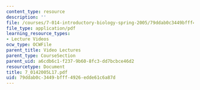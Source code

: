```yaml
---
content_type: resource
description: ''
file: /courses/7-014-introductory-biology-spring-2005/79ddab0c3449bfff4926edde61c6a87d_7_0142005L17.pdf
file_type: application/pdf
learning_resource_types:
- Lecture Videos
ocw_type: OCWFile
parent_title: Video Lectures
parent_type: CourseSection
parent_uid: a6cdb6c1-f237-9b60-8fc3-dd7bcbce46d2
resourcetype: Document
title: 7_0142005L17.pdf
uid: 79ddab0c-3449-bfff-4926-edde61c6a87d
---
```

